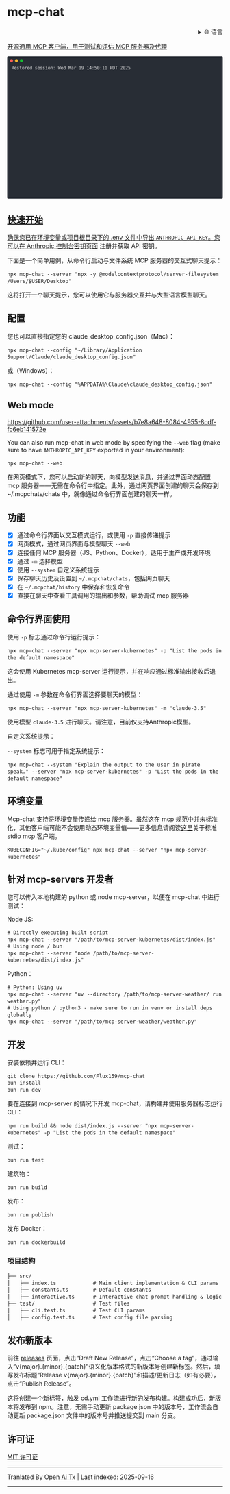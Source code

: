 
# mcp-chat

<div align="right">
  <details>
    <summary >🌐 语言</summary>
    <div>
      <div align="center">
        <a href="https://openaitx.github.io/view.html?user=Flux159&project=mcp-chat&lang=en">English</a>
        | <a href="https://openaitx.github.io/view.html?user=Flux159&project=mcp-chat&lang=zh-CN">简体中文</a>
        | <a href="https://openaitx.github.io/view.html?user=Flux159&project=mcp-chat&lang=zh-TW">繁體中文</a>
        | <a href="https://openaitx.github.io/view.html?user=Flux159&project=mcp-chat&lang=ja">日本語</a>
        | <a href="https://openaitx.github.io/view.html?user=Flux159&project=mcp-chat&lang=ko">한국어</a>
        | <a href="https://openaitx.github.io/view.html?user=Flux159&project=mcp-chat&lang=hi">हिन्दी</a>
        | <a href="https://openaitx.github.io/view.html?user=Flux159&project=mcp-chat&lang=th">ไทย</a>
        | <a href="https://openaitx.github.io/view.html?user=Flux159&project=mcp-chat&lang=fr">Français</a>
        | <a href="https://openaitx.github.io/view.html?user=Flux159&project=mcp-chat&lang=de">Deutsch</a>
        | <a href="https://openaitx.github.io/view.html?user=Flux159&project=mcp-chat&lang=es">Español</a>
        | <a href="https://openaitx.github.io/view.html?user=Flux159&project=mcp-chat&lang=it">Italiano</a>
        | <a href="https://openaitx.github.io/view.html?user=Flux159&project=mcp-chat&lang=ru">Русский</a>
        | <a href="https://openaitx.github.io/view.html?user=Flux159&project=mcp-chat&lang=pt">Português</a>
        | <a href="https://openaitx.github.io/view.html?user=Flux159&project=mcp-chat&lang=nl">Nederlands</a>
        | <a href="https://openaitx.github.io/view.html?user=Flux159&project=mcp-chat&lang=pl">Polski</a>
        | <a href="https://openaitx.github.io/view.html?user=Flux159&project=mcp-chat&lang=ar">العربية</a>
        | <a href="https://openaitx.github.io/view.html?user=Flux159&project=mcp-chat&lang=fa">فارسی</a>
        | <a href="https://openaitx.github.io/view.html?user=Flux159&project=mcp-chat&lang=tr">Türkçe</a>
        | <a href="https://openaitx.github.io/view.html?user=Flux159&project=mcp-chat&lang=vi">Tiếng Việt</a>
        | <a href="https://openaitx.github.io/view.html?user=Flux159&project=mcp-chat&lang=id">Bahasa Indonesia</a>
        | <a href="https://openaitx.github.io/view.html?user=Flux159&project=mcp-chat&lang=as">অসমীয়া</
      </div>
    </div>
  </details>

</div>

开源通用 MCP 客户端，用于测试和评估 MCP 服务器及代理

<p align="center">
  <img width="600" src="https://raw.githubusercontent.com/Flux159/mcp-chat/refs/heads/main/mcpchat.svg">
</p>

## 快速开始

确保您已在环境变量或项目根目录下的 .env 文件中导出 `ANTHROPIC_API_KEY`。您可以在 [Anthropic 控制台密钥页面](https://console.anthropic.com/settings/keys) 注册并获取 API 密钥。

下面是一个简单用例，从命令行启动与文件系统 MCP 服务器的交互式聊天提示：

```shell
npx mcp-chat --server "npx -y @modelcontextprotocol/server-filesystem /Users/$USER/Desktop"
```
这将打开一个聊天提示，您可以使用它与服务器交互并与大型语言模型聊天。

## 配置

您也可以直接指定您的 claude_desktop_config.json（Mac）：


```shell
npx mcp-chat --config "~/Library/Application Support/Claude/claude_desktop_config.json"
```
或（Windows）：


```shell
npx mcp-chat --config "%APPDATA%\Claude\claude_desktop_config.json"
```

## Web mode

https://github.com/user-attachments/assets/b7e8a648-8084-4955-8cdf-fc6eb141572e

You can also run mcp-chat in web mode by specifying the `--web` flag (make sure to have `ANTHROPIC_API_KEY` exported in your environment):

```shell
npx mcp-chat --web
```
在网页模式下，您可以启动新的聊天，向模型发送消息，并通过界面动态配置 mcp 服务器——无需在命令行中指定。此外，通过网页界面创建的聊天会保存到 ~/.mcpchats/chats 中，就像通过命令行界面创建的聊天一样。

## 功能

- [x] 通过命令行界面以交互模式运行，或使用 `-p` 直接传递提示
- [x] 网页模式，通过网页界面与模型聊天 `--web`
- [x] 连接任何 MCP 服务器（JS、Python、Docker），适用于生产或开发环境
- [x] 通过 `-m` 选择模型
- [x] 使用 `--system` 自定义系统提示
- [x] 保存聊天历史及设置到 `~/.mcpchat/chats`，包括网页聊天
- [x] 在 `~/.mcpchat/history` 中保存和恢复命令
- [x] 直接在聊天中查看工具调用的输出和参数，帮助调试 mcp 服务器

## 命令行界面使用

使用 `-p` 标志通过命令行运行提示：


```shell
npx mcp-chat --server "npx mcp-server-kubernetes" -p "List the pods in the default namespace"
```

这会使用 Kubernetes mcp-server 运行提示，并在响应通过标准输出接收后退出。

通过使用 `-m` 参数在命令行界面选择要聊天的模型：

```shell
npx mcp-chat --server "npx mcp-server-kubernetes" -m "claude-3.5"
```

使用模型 `claude-3.5` 进行聊天。请注意，目前仅支持Anthropic模型。

自定义系统提示：

`--system` 标志可用于指定系统提示：

```shell
npx mcp-chat --system "Explain the output to the user in pirate speak." --server "npx mcp-server-kubernetes" -p "List the pods in the default namespace"
```

## 环境变量

Mcp-chat 支持将环境变量传递给 mcp 服务器。虽然这在 mcp 规范中并未标准化，其他客户端可能不会使用动态环境变量值——更多信息请阅读[这里](https://github.com/Flux159/mcp-server-kubernetes/issues/148#issuecomment-2950181666)关于标准 stdio mcp 客户端。

```shell
KUBECONFIG="~/.kube/config" npx mcp-chat --server "npx mcp-server-kubernetes"
```

## 针对 mcp-servers 开发者

您可以传入本地构建的 python 或 node mcp-server，以便在 mcp-chat 中进行测试：

Node JS:

```shell
# Directly executing built script
npx mcp-chat --server "/path/to/mcp-server-kubernetes/dist/index.js"
# Using node / bun
npx mcp-chat --server "node /path/to/mcp-server-kubernetes/dist/index.js"
```

Python：

```shell
# Python: Using uv
npx mcp-chat --server "uv --directory /path/to/mcp-server-weather/ run weather.py"
# Using python / python3 - make sure to run in venv or install deps globally
npx mcp-chat --server "/path/to/mcp-server-weather/weather.py"
```

## 开发

安装依赖并运行 CLI：

```shell
git clone https://github.com/Flux159/mcp-chat
bun install
bun run dev
```
要在连接到 mcp-server 的情况下开发 mcp-chat，请构建并使用服务器标志运行 CLI：


```shell
npm run build && node dist/index.js --server "npx mcp-server-kubernetes" -p "List the pods in the default namespace"
```
测试：


```shell
bun run test
```
建筑物：


```shell
bun run build
```
发布：


```shell
bun run publish
```
发布 Docker：


```shell
bun run dockerbuild
```

### 项目结构

```
├── src/
│   ├── index.ts            # Main client implementation & CLI params
│   ├── constants.ts        # Default constants
│   ├── interactive.ts      # Interactive chat prompt handling & logic
├── test/                   # Test files
│   ├── cli.test.ts         # Test CLI params
│   ├── config.test.ts      # Test config file parsing
```

## 发布新版本

前往 [releases](https://github.com/Flux159/mcp-chat/releases) 页面，点击“Draft New Release”，点击“Choose a tag”，通过输入“v{major}.{minor}.{patch}”语义化版本格式的新版本号创建新标签。然后，填写发布标题“Release v{major}.{minor}.{patch}”和描述/更新日志（如有必要），点击“Publish Release”。

这将创建一个新标签，触发 cd.yml 工作流进行新的发布构建。构建成功后，新版本将发布到 npm。注意，无需手动更新 package.json 中的版本号，工作流会自动更新 package.json 文件中的版本号并推送提交到 main 分支。

## 许可证

[MIT 许可证](https://github.com/Flux159/mcp-chat/blob/main/LICENSE)



---


Tranlated By [Open Ai Tx](https://github.com/OpenAiTx/OpenAiTx) | Last indexed: 2025-09-16


---